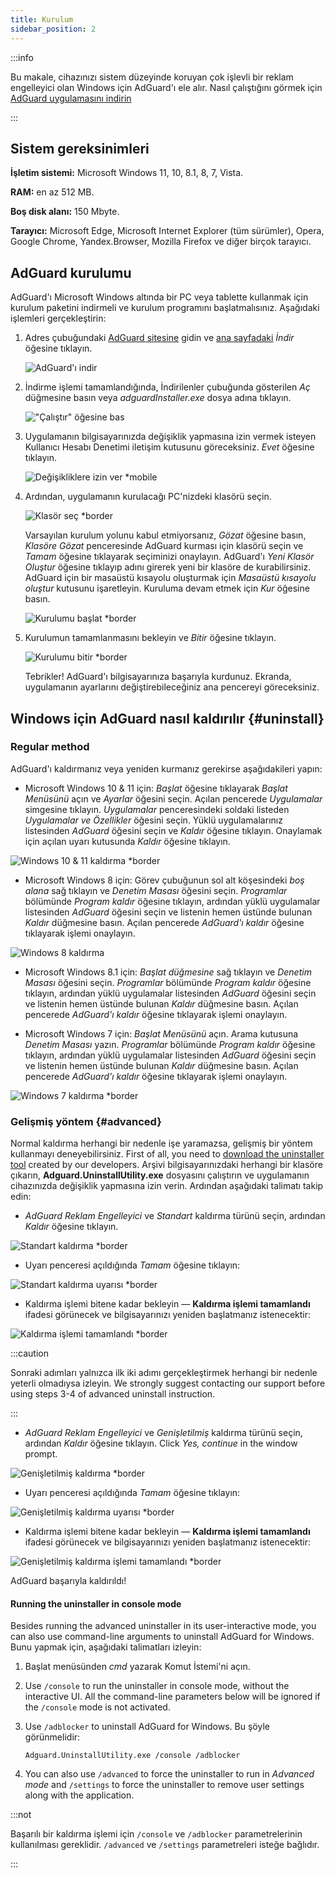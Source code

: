 ```yaml
---
title: Kurulum
sidebar_position: 2
---
```


:::info

Bu makale, cihazınızı sistem düzeyinde koruyan çok işlevli bir reklam engelleyici olan Windows için AdGuard'ı ele alır. Nasıl çalıştığını görmek için [AdGuard uygulamasını indirin](https://agrd.io/download-kb-adblock)

:::

## Sistem gereksinimleri

**İşletim sistemi:** Microsoft Windows 11, 10, 8.1, 8, 7, Vista.

**RAM:** en az 512 MB.

**Boş disk alanı:** 150 Mbyte.

**Tarayıcı:** Microsoft Edge, Microsoft Internet Explorer (tüm sürümler), Opera, Google Chrome, Yandex.Browser, Mozilla Firefox ve diğer birçok tarayıcı.

## AdGuard kurulumu

AdGuard'ı Microsoft Windows altında bir PC veya tablette kullanmak için kurulum paketini indirmeli ve kurulum programını başlatmalısınız. Aşağıdaki işlemleri gerçekleştirin:

1. Adres çubuğundaki [AdGuard sitesine](http://adguard.com) gidin ve [ana sayfadaki](https://adguard.com/download.html?auto=1) *İndir* öğesine tıklayın.

   ![AdGuard'ı indir](https://cdn.adtidy.org/content/kb/ad_blocker/windows/installation/download-from-website.png)

2. İndirme işlemi tamamlandığında, İndirilenler çubuğunda gösterilen *Aç* düğmesine basın veya *adguardInstaller.exe* dosya adına tıklayın.

   !["Çalıştır" öğesine bas](https://cdn.adtidy.org/content/kb/ad_blocker/windows/installation/click-download.png)

3. Uygulamanın bilgisayarınızda değişiklik yapmasına izin vermek isteyen Kullanıcı Hesabı Denetimi iletişim kutusunu göreceksiniz. *Evet* öğesine tıklayın.

   ![Değişikliklere izin ver *mobile](https://cdn.adtidy.org/content/kb/ad_blocker/windows/installation/allow-changes.png)

4. Ardından, uygulamanın kurulacağı PC'nizdeki klasörü seçin.

   ![Klasör seç *border](https://cdn.adtidy.org/content/kb/ad_blocker/windows/installation/install-wizard.png)

   Varsayılan kurulum yolunu kabul etmiyorsanız, *Gözat* öğesine basın, *Klasöre Gözat* penceresinde AdGuard kurması için klasörü seçin ve *Tamam* öğesine tıklayarak seçiminizi onaylayın. AdGuard'ı *Yeni Klasör Oluştur* öğesine tıklayıp adını girerek yeni bir klasöre de kurabilirsiniz. AdGuard için bir masaüstü kısayolu oluşturmak için *Masaüstü kısayolu oluştur* kutusunu işaretleyin. Kuruluma devam etmek için *Kur* öğesine basın.

   ![Kurulumu başlat *border](https://cdn.adtidy.org/content/kb/ad_blocker/windows/installation/start-install.png)

5. Kurulumun tamamlanmasını bekleyin ve *Bitir* öğesine tıklayın.

   ![Kurulumu bitir *border](https://cdn.adtidy.org/content/kb/ad_blocker/windows/installation/finish-install.png)

   Tebrikler! AdGuard'ı bilgisayarınıza başarıyla kurdunuz. Ekranda, uygulamanın ayarlarını değiştirebileceğiniz ana pencereyi göreceksiniz.

## Windows için AdGuard nasıl kaldırılır {#uninstall}

### Regular method

AdGuard'ı kaldırmanız veya yeniden kurmanız gerekirse aşağıdakileri yapın:

- Microsoft Windows 10 & 11 için: *Başlat* öğesine tıklayarak *Başlat Menüsünü* açın ve *Ayarlar* öğesini seçin. Açılan pencerede *Uygulamalar* simgesine tıklayın. *Uygulamalar* penceresindeki soldaki listeden *Uygulamalar ve Özellikler* öğesini seçin. Yüklü uygulamalarınız listesinden *AdGuard* öğesini seçin ve *Kaldır* öğesine tıklayın. Onaylamak için açılan uyarı kutusunda *Kaldır* öğesine tıklayın.

![Windows 10 & 11 kaldırma *border](https://cdn.adtidy.org/content/kb/ad_blocker/windows/installation/win10-uninstall.png)

- Microsoft Windows 8 için: Görev çubuğunun sol alt köşesindeki *boş alana* sağ tıklayın ve *Denetim Masası* öğesini seçin. *Programlar* bölümünde *Program kaldır* öğesine tıklayın, ardından yüklü uygulamalar listesinden *AdGuard* öğesini seçin ve listenin hemen üstünde bulunan *Kaldır* düğmesine basın. Açılan pencerede *AdGuard'ı kaldır* öğesine tıklayarak işlemi onaylayın.

![Windows 8 kaldırma](https://cdn.adtidy.org/content/kb/ad_blocker/windows/installation/win8-uninstall.png)

- Microsoft Windows 8.1 için: *Başlat düğmesine* sağ tıklayın ve *Denetim Masası* öğesini seçin. *Programlar* bölümünde *Program kaldır* öğesine tıklayın, ardından yüklü uygulamalar listesinden *AdGuard* öğesini seçin ve listenin hemen üstünde bulunan *Kaldır* düğmesine basın. Açılan pencerede *AdGuard'ı kaldır* öğesine tıklayarak işlemi onaylayın.

- Microsoft Windows 7 için: *Başlat Menüsünü* açın. Arama kutusuna *Denetim Masası* yazın. *Programlar* bölümünde *Program kaldır* öğesine tıklayın, ardından yüklü uygulamalar listesinden *AdGuard* öğesini seçin ve listenin hemen üstünde bulunan *Kaldır* düğmesine basın. Açılan pencerede *AdGuard'ı kaldır* öğesine tıklayarak işlemi onaylayın.

![Windows 7 kaldırma *border](https://cdn.adtidy.org/content/kb/ad_blocker/windows/installation/win7-uninstall.png)

### Gelişmiş yöntem {#advanced}

Normal kaldırma herhangi bir nedenle işe yaramazsa, gelişmiş bir yöntem kullanmayı deneyebilirsiniz. First of all, you need to [download the uninstaller tool](https://static.adtidy.org/windows/uninstaller/uninstal_utility.zip) created by our developers. Arşivi bilgisayarınızdaki herhangi bir klasöre çıkarın, **Adguard.UninstallUtility.exe** dosyasını çalıştırın ve uygulamanın cihazınızda değişiklik yapmasına izin verin. Ardından aşağıdaki talimatı takip edin:

- *AdGuard Reklam Engelleyici* ve *Standart* kaldırma türünü seçin, ardından *Kaldır* öğesine tıklayın.

![Standart kaldırma *border](https://cdn.adtidy.org/content/kb/ad_blocker/windows/installation/ab_standard.jpg)

- Uyarı penceresi açıldığında *Tamam* öğesine tıklayın:

![Standart kaldırma uyarısı *border](https://cdn.adtidy.org/content/kb/ad_blocker/windows/installation/ab_extended_warning.jpg)

- Kaldırma işlemi bitene kadar bekleyin — **Kaldırma işlemi tamamlandı** ifadesi görünecek ve bilgisayarınızı yeniden başlatmanız istenecektir:

![Kaldırma işlemi tamamlandı *border](https://cdn.adtidy.org/content/kb/ad_blocker/windows/installation/ab_standard_complete.jpg)

:::caution

Sonraki adımları yalnızca ilk iki adımı gerçekleştirmek herhangi bir nedenle yeterli olmadıysa izleyin. We strongly suggest contacting our support before using steps 3-4 of advanced uninstall instruction.

:::

- *AdGuard Reklam Engelleyici* ve *Genişletilmiş* kaldırma türünü seçin, ardından *Kaldır* öğesine tıklayın. Click *Yes, continue* in the window prompt.

![Genişletilmiş kaldırma *border](https://cdn.adtidy.org/content/kb/ad_blocker/windows/installation/ab_extended.jpg)

- Uyarı penceresi açıldığında *Tamam* öğesine tıklayın:

![Genişletilmiş kaldırma uyarısı *border](https://cdn.adtidy.org/content/kb/ad_blocker/windows/installation/ab_extended_warning.jpg)

- Kaldırma işlemi bitene kadar bekleyin — **Kaldırma işlemi tamamlandı** ifadesi görünecek ve bilgisayarınızı yeniden başlatmanız istenecektir:

![Genişletilmiş kaldırma işlemi tamamlandı *border](https://cdn.adtidy.org/content/kb/ad_blocker/windows/installation/ab_extended_complete.jpg)

AdGuard başarıyla kaldırıldı!

#### Running the uninstaller in console mode

Besides running the advanced uninstaller in its user-interactive mode, you can also use command-line arguments to uninstall AdGuard for Windows. Bunu yapmak için, aşağıdaki talimatları izleyin:

1. Başlat menüsünden *cmd* yazarak Komut İstemi'ni açın.
2. Use `/console` to run the uninstaller in console mode, without the interactive UI. All the command-line parameters below will be ignored if the `/console` mode is not activated.
3. Use `/adblocker` to uninstall AdGuard for Windows. Bu şöyle görünmelidir:

   `Adguard.UninstallUtility.exe /console /adblocker`

4. You can also use `/advanced` to force the uninstaller to run in *Advanced mode* and `/settings` to force the uninstaller to remove user settings along with the application.

:::not

Başarılı bir kaldırma işlemi için `/console` ve `/adblocker` parametrelerinin kullanılması gereklidir. `/advanced` ve `/settings` parametreleri isteğe bağlıdır.

:::
